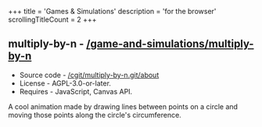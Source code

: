 +++
title               = 'Games & Simulations'
description         = 'for the browser'
scrollingTitleCount = 2
+++

## multiply-by-n - [/game-and-simulations/multiply-by-n](/game-and-simulations/multiply-by-n/)

- Source code - [/cgit/multiply-by-n.git/about](/cgit/multiply-by-n.git/about)
- License - AGPL-3.0-or-later.
- Requires - JavaScript, Canvas API.

A cool animation made by drawing lines between points on a circle and moving
those points along the circle's circumference.
